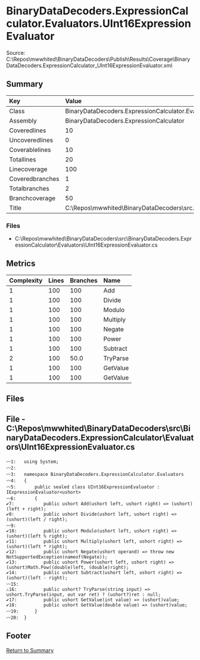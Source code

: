 ﻿
# BinaryDataDecoders.ExpressionCalculator.Evaluators.UInt16ExpressionEvaluator
Source: C:\Repos\mwwhited\BinaryDataDecoders\Publish\Results\Coverage\BinaryDataDecoders.ExpressionCalculator_UInt16ExpressionEvaluator.xml

## Summary

| Key                  | Value                                                            |
| :------------------- | :--------------------------------------------------------------- |
| Class                | BinaryDataDecoders.ExpressionCalculator.Evaluators.UInt16Exp | 
| Assembly             | BinaryDataDecoders.ExpressionCalculator                      | 
| Coveredlines         | 10                                                           | 
| Uncoveredlines       | 0                                                            | 
| Coverablelines       | 10                                                           | 
| Totallines           | 20                                                           | 
| Linecoverage         | 100                                                          | 
| Coveredbranches      | 1                                                            | 
| Totalbranches        | 2                                                            | 
| Branchcoverage       | 50                                                           | 
| Title                | C:\Repos\mwwhited\BinaryDataDecoders\src\..\src\BinaryDataDe | 

### Files
 * C:\Repos\mwwhited\BinaryDataDecoders\src\BinaryDataDecoders.ExpressionCalculator\Evaluators\UInt16ExpressionEvaluator.cs

## Metrics

| Complexity | Lines | Branches | Name                                          |
| :--------- | :---- | :------- | :-------------------------------------------- |
| 1          | 100   | 100      | Add | 
| 1          | 100   | 100      | Divide | 
| 1          | 100   | 100      | Modulo | 
| 1          | 100   | 100      | Multiply | 
| 1          | 100   | 100      | Negate | 
| 1          | 100   | 100      | Power | 
| 1          | 100   | 100      | Subtract | 
| 2          | 100   | 50.0     | TryParse | 
| 1          | 100   | 100      | GetValue | 
| 1          | 100   | 100      | GetValue | 
## Files

## File - C:\Repos\mwwhited\BinaryDataDecoders\src\BinaryDataDecoders.ExpressionCalculator\Evaluators\UInt16ExpressionEvaluator.cs

```CSharp
〰1:   using System;
〰2:   
〰3:   namespace BinaryDataDecoders.ExpressionCalculator.Evaluators
〰4:   {
〰5:       public sealed class UInt16ExpressionEvaluator : IExpressionEvaluator<ushort>
〰6:       {
✔7:           public ushort Add(ushort left, ushort right) => (ushort)(left + right);
✔8:           public ushort Divide(ushort left, ushort right) => (ushort)(left / right);
〰9:   
✔10:          public ushort Modulo(ushort left, ushort right) => (ushort)(left % right);
✔11:          public ushort Multiply(ushort left, ushort right) => (ushort)(left * right);
✔12:          public ushort Negate(ushort operand) => throw new NotSupportedException(nameof(Negate));
✔13:          public ushort Power(ushort left, ushort right) => (ushort)Math.Pow((double)left, (double)right);
✔14:          public ushort Subtract(ushort left, ushort right) => (ushort)(left - right);
〰15:  
⚠16:          public ushort? TryParse(string input) => ushort.TryParse(input, out var ret) ? (ushort?)ret : null;
✔17:          public ushort GetValue(int value) => (ushort)value;
✔18:          public ushort GetValue(double value) => (ushort)value;
〰19:      }
〰20:  }

```
## Footer 
[Return to Summary](Summary.md)


